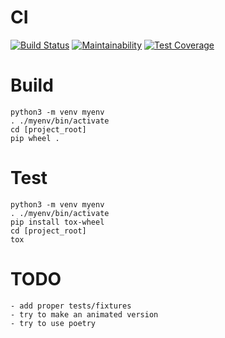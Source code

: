 # CI

[![Build Status](https://travis-ci.com/cfroehli/clusterizator.svg?branch=master)](https://travis-ci.com/cfroehli/clusterizator)
[![Maintainability](https://api.codeclimate.com/v1/badges/a399a2c8b01b1815a65e/maintainability)](https://codeclimate.com/github/cfroehli/clusterizator/maintainability)
[![Test Coverage](https://api.codeclimate.com/v1/badges/a399a2c8b01b1815a65e/test_coverage)](https://codeclimate.com/github/cfroehli/clusterizator/test_coverage)

# Build
    python3 -m venv myenv
    . ./myenv/bin/activate
    cd [project_root]
    pip wheel .

# Test
    python3 -m venv myenv
    . ./myenv/bin/activate
    pip install tox-wheel
    cd [project_root]
    tox

# TODO
    - add proper tests/fixtures
    - try to make an animated version
    - try to use poetry
